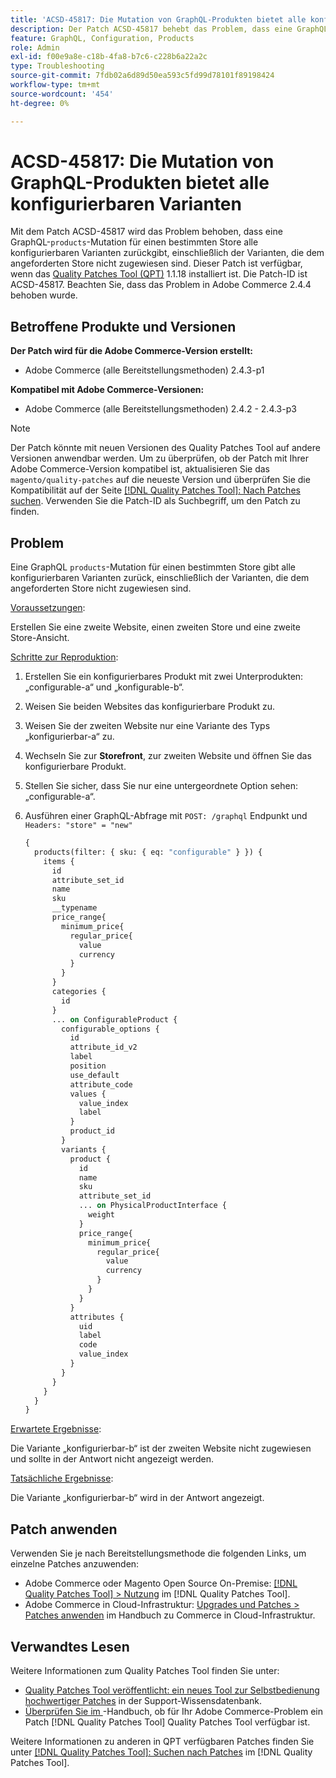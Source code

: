 ```yaml
---
title: 'ACSD-45817: Die Mutation von GraphQL-Produkten bietet alle konfigurierbaren Varianten'
description: Der Patch ACSD-45817 behebt das Problem, dass eine GraphQL „products“-Mutation für einen bestimmten Store alle konfigurierbaren Varianten zurückgibt, einschließlich der Varianten, die dem angeforderten Store nicht zugewiesen sind. Dieser Patch ist verfügbar, wenn das [Quality Patches Tool (QPT)](https://experienceleague.adobe.com/de/docs/commerce-operations/tools/quality-patches-tool/quality-patches-tool-to-self-serve-quality-patches) 1.1.18 installiert ist. Die Patch-ID ist ACSD-45817. Beachten Sie, dass das Problem in Adobe Commerce 2.4.4 behoben wurde.
feature: GraphQL, Configuration, Products
role: Admin
exl-id: f00e9a8e-c18b-4fa8-b7c6-c228b6a22a2c
type: Troubleshooting
source-git-commit: 7fdb02a6d89d50ea593c5fd99d78101f89198424
workflow-type: tm+mt
source-wordcount: '454'
ht-degree: 0%

---
```


# ACSD-45817: Die Mutation von GraphQL-Produkten bietet alle konfigurierbaren Varianten

Mit dem Patch ACSD-45817 wird das Problem behoben, dass eine GraphQL-`products`-Mutation für einen bestimmten Store alle konfigurierbaren Varianten zurückgibt, einschließlich der Varianten, die dem angeforderten Store nicht zugewiesen sind. Dieser Patch ist verfügbar, wenn das [Quality Patches Tool (QPT)](https://experienceleague.adobe.com/de/docs/commerce-operations/tools/quality-patches-tool/quality-patches-tool-to-self-serve-quality-patches) 1.1.18 installiert ist. Die Patch-ID ist ACSD-45817. Beachten Sie, dass das Problem in Adobe Commerce 2.4.4 behoben wurde.

## Betroffene Produkte und Versionen

**Der Patch wird für die Adobe Commerce-Version erstellt:**

* Adobe Commerce (alle Bereitstellungsmethoden) 2.4.3-p1

**Kompatibel mit Adobe Commerce-Versionen:**

* Adobe Commerce (alle Bereitstellungsmethoden) 2.4.2 - 2.4.3-p3

>[!NOTE]
>
>Der Patch könnte mit neuen Versionen des Quality Patches Tool auf andere Versionen anwendbar werden. Um zu überprüfen, ob der Patch mit Ihrer Adobe Commerce-Version kompatibel ist, aktualisieren Sie das `magento/quality-patches` auf die neueste Version und überprüfen Sie die Kompatibilität auf der Seite [[!DNL Quality Patches Tool]: Nach Patches suchen](https://experienceleague.adobe.com/de/docs/commerce-operations/tools/quality-patches-tool/quality-patches-tool-to-self-serve-quality-patches). Verwenden Sie die Patch-ID als Suchbegriff, um den Patch zu finden.

## Problem

Eine GraphQL `products`-Mutation für einen bestimmten Store gibt alle konfigurierbaren Varianten zurück, einschließlich der Varianten, die dem angeforderten Store nicht zugewiesen sind.

<u>Voraussetzungen</u>:

Erstellen Sie eine zweite Website, einen zweiten Store und eine zweite Store-Ansicht.

<u>Schritte zur Reproduktion</u>:

1. Erstellen Sie ein konfigurierbares Produkt mit zwei Unterprodukten: „configurable-a“ und „konfigurable-b“.
1. Weisen Sie beiden Websites das konfigurierbare Produkt zu.
1. Weisen Sie der zweiten Website nur eine Variante des Typs „konfigurierbar-a“ zu.
1. Wechseln Sie zur **Storefront**, zur zweiten Website und öffnen Sie das konfigurierbare Produkt.
1. Stellen Sie sicher, dass Sie nur eine untergeordnete Option sehen: „configurable-a“.
1. Ausführen einer GraphQL-Abfrage mit `POST: /graphql` Endpunkt und `Headers: "store" = "new"`

   ```GraphQL
   {
     products(filter: { sku: { eq: "configurable" } }) {
       items {
         id
         attribute_set_id
         name
         sku
         __typename
         price_range{
           minimum_price{
             regular_price{
               value
               currency
             }
           }
         }
         categories {
           id
         }
         ... on ConfigurableProduct {
           configurable_options {
             id
             attribute_id_v2
             label
             position
             use_default
             attribute_code
             values {
               value_index
               label
             }
             product_id
           }
           variants {
             product {
               id
               name
               sku
               attribute_set_id
               ... on PhysicalProductInterface {
                 weight
               }
               price_range{
                 minimum_price{
                   regular_price{
                     value
                     currency
                   }
                 }
               }
             }
             attributes {
               uid
               label
               code
               value_index
             }
           }
         }
       }
     }
   }
   ```

<u>Erwartete Ergebnisse</u>:

Die Variante „konfigurierbar-b“ ist der zweiten Website nicht zugewiesen und sollte in der Antwort nicht angezeigt werden.

<u>Tatsächliche Ergebnisse</u>:

Die Variante „konfigurierbar-b“ wird in der Antwort angezeigt.

## Patch anwenden

Verwenden Sie je nach Bereitstellungsmethode die folgenden Links, um einzelne Patches anzuwenden:

* Adobe Commerce oder Magento Open Source On-Premise: [[!DNL Quality Patches Tool] > Nutzung](/help/tools/quality-patches-tool/usage.md) im [!DNL Quality Patches Tool].
* Adobe Commerce in Cloud-Infrastruktur: [Upgrades und Patches > Patches anwenden](https://experienceleague.adobe.com/docs/commerce-cloud-service/user-guide/develop/upgrade/apply-patches.html?lang=de) im Handbuch zu Commerce in Cloud-Infrastruktur.

## Verwandtes Lesen

Weitere Informationen zum Quality Patches Tool finden Sie unter:

* [Quality Patches Tool veröffentlicht: ein neues Tool zur Selbstbedienung hochwertiger Patches](https://experienceleague.adobe.com/de/docs/commerce-operations/tools/quality-patches-tool/quality-patches-tool-to-self-serve-quality-patches) in der Support-Wissensdatenbank.
* [Überprüfen Sie im &#x200B;](/help/tools/quality-patches-tool/patches-available-in-qpt/check-patch-for-magento-issue-with-magento-quality-patches.md)-Handbuch, ob für Ihr Adobe Commerce-Problem ein Patch [!DNL Quality Patches Tool] Quality Patches Tool verfügbar ist.

Weitere Informationen zu anderen in QPT verfügbaren Patches finden Sie unter [[!DNL Quality Patches Tool]: Suchen nach Patches](https://experienceleague.adobe.com/tools/commerce-quality-patches/index.html?lang=de) im [!DNL Quality Patches Tool].
